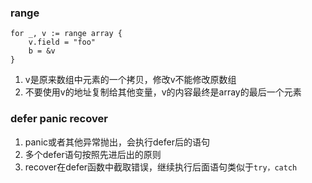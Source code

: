 ### range
```
for _, v := range array {
    v.field = "foo"
    b = &v
}
```
1. v是原来数组中元素的一个拷贝，修改v不能修改原数组
2. 不要使用v的地址复制给其他变量，v的内容最终是array的最后一个元素

### defer panic recover
1. panic或者其他异常抛出，会执行defer后的语句
2. 多个defer语句按照先进后出的原则
3. recover在defer函数中截取错误，继续执行后面语句类似于`try，catch`